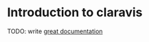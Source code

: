 # Introduction to claravis

TODO: write [great documentation](http://jacobian.org/writing/what-to-write/)
